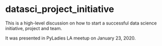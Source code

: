 # datasci_project_initiative

This is a high-level discussion on how to start a successful data science initiative, project and team.

It was presented in PyLadies LA meetup on January 23, 2020.
